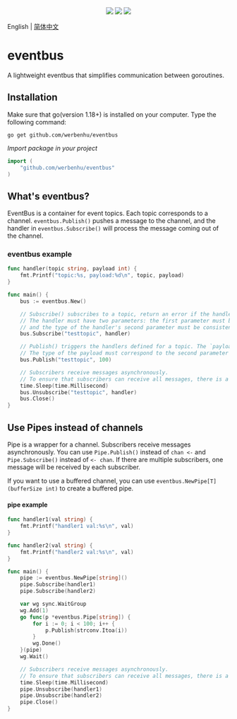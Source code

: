 <div align='center'>
<a href="https://github.com/werbenhu/eventbus/actions"><img src="https://github.com/werbenhu/eventbus/workflows/Go/badge.svg"></a>
<a href="https://coveralls.io/github/werbenhu/eventbus?branch=master"><img src="https://coveralls.io/repos/github/werbenhu/eventbus/badge.svg?branch=master"></a>   
<a href="https://github.com/werbenhu/eventbus"><img src="https://img.shields.io/github/license/mashape/apistatus.svg"></a>
</div>

English | [简体中文](README-CN.md)
# eventbus
A lightweight eventbus that simplifies communication between goroutines.


## Installation

Make sure that go(version 1.18+) is installed on your computer. 
Type the following command:

`go get github.com/werbenhu/eventbus`

*Import package in your project*
```go
import (
	"github.com/werbenhu/eventbus"
)
```

## What's eventbus?
 EventBus is a container for event topics. Each topic corresponds to a channel. `eventbus.Publish()` pushes a message to the channel, and the handler in `eventbus.Subscribe()` will process the message coming out of the channel.

### eventbus example
```go
func handler(topic string, payload int) {
	fmt.Printf("topic:%s, payload:%d\n", topic, payload)
}

func main() {
	bus := eventbus.New()

	// Subscribe() subscribes to a topic, return an error if the handler is not a function.
	// The handler must have two parameters: the first parameter must be a string,
	// and the type of the handler's second parameter must be consistent with the type of the payload in `Publish()`
	bus.Subscribe("testtopic", handler)

	// Publish() triggers the handlers defined for a topic. The `payload` argument will be passed to the handler.
	// The type of the payload must correspond to the second parameter of the handler in `Subscribe()`.
	bus.Publish("testtopic", 100)

	// Subscribers receive messages asynchronously. 
	// To ensure that subscribers can receive all messages, there is a delay before unsubscribe
	time.Sleep(time.Millisecond)
	bus.Unsubscribe("testtopic", handler)
	bus.Close()
}
```

## Use Pipes instead of channels

Pipe is a wrapper for a channel. Subscribers receive messages asynchronously. You can use `Pipe.Publish()` instead of `chan <-` and `Pipe.Subscribe()` instead of `<- chan`. If there are multiple subscribers, one message will be received by each subscriber.

If you want to use a buffered channel, you can use `eventbus.NewPipe[T](bufferSize int)` to create a buffered pipe.

#### pipe example
```go
func handler1(val string) {
	fmt.Printf("handler1 val:%s\n", val)
}

func handler2(val string) {
	fmt.Printf("handler2 val:%s\n", val)
}

func main() {
	pipe := eventbus.NewPipe[string]()
	pipe.Subscribe(handler1)
	pipe.Subscribe(handler2)

	var wg sync.WaitGroup
	wg.Add(1)
	go func(p *eventbus.Pipe[string]) {
		for i := 0; i < 100; i++ {
			p.Publish(strconv.Itoa(i))
		}
		wg.Done()
	}(pipe)
	wg.Wait()

	// Subscribers receive messages asynchronously. 
	// To ensure that subscribers can receive all messages, there is a delay before unsubscribe
	time.Sleep(time.Millisecond)
	pipe.Unsubscribe(handler1)
	pipe.Unsubscribe(handler2)
	pipe.Close()
}

```

